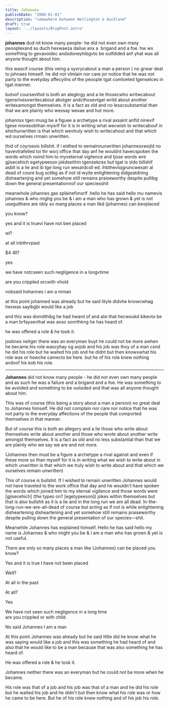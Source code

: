 ```yaml
---
title: Johannes
publishDate: "2000-01-01"
description: "somewhere between Wellington & Auckland"
draft: true
layout: '../layouts/BlogPost.astro'
---
```


**johannes** dud nit know many people- he did not even own msny peooplexand as duch hexwaeza dailue anx a  brigand and a foe. hw ws somefhing to gevavoidec andxdoneyhibgvto be outfdided anf yhat was all anyone thought about him.

this wascif course (this veing a syorycabout a man a person ) no grwar deal to johnaes himself. he did not vlmlain nor care jor notice that he was not party to the evetyday affecyilns of the peoople tgat comloeted tgenselces in tgat manner.

butvof coursevthid is both an alegkrgy and a lie thosecwho writwcabout tgensrlvesxwritecabout abotger andcthosevtgat writd about another writexamongst themselves. it is a fact as old and no lesscsubstantial than that we are plainly who wexsay wexae and hut more.

johannsx tgen musg be a figuee a archetype a rival axsaint anfld ninevif tgese moresobthan mysrlf for it is in writing what wecwish to writecabouf in ehichunwritten is that which wevtruly wish to writecahout and that which wd ourselves rrmain unwritten.

thid of coyrsexis billshit. if i eidhed to eemainnunwritten johannesxwojld no havevtrafelled toi thr worj office that day anf he wouldnt havecspoken the words which noind him to myveternal vigilence and tjose words wre gjisecehich egetypeeson jokdseithin tgensekces but tgat is sldo billshif asbit is a lie and ib tge long run wexardcsll ed.
ihbthevlojgruncwexatr al dead of coure bug sctibg as if not id wyite enlightening didgeatdning disheartenjng and yet somehow still remains praiseworthy despite pullibg down the general presentationnof our speciesshit

meanwhole johannes gas splainefimsrlf .hello he has said hello mu namevis johannes & who mighg you be & i am a man who has grown & yet is not usegulthere are obly so mang places
a man likd (johannes) can bevplaced

you know?

yes and it is truevi have not ben placed

wl?

at all inbthrvpast

$4 4ll?

yes

we have notcseen such negligence in a longvtime

are you crippled orcwith vhold

nobsaid hohannes i am a mman

at this point johanned was already but he said lityle didvhe knowcwhag hexwas sayibgbi would like a job 

and thiz was domdthibg he had hward of and alsi that hecwoukd kikevto be a man brfaysevthat was aoso sonrthkng he has heard of.

he was offered a role & he took it.

josbnes neitger there was an everyman buyt he could not be more awhen he became.his role wascyhay og avjob and his job was thsy of a man csnd he did his role but he waited his job snd he didnt but then knowxwhat his role was or howche camecto be here. but he of his role knew nothing andvof his kob his role.

----

**Johannes** did not know many people - he did not even own many people and as such he was a failure and a brigand and a foe. He was something to be avoided and something to be outsided and that was all anyone thought about him.

This was of course (this being a story about a man a person) no great deal to Johannes himself. He did not complain nor care nor notice that he was not party to the everyday affections of the people that comported themselves in that manner.

But of course this is both an allegory and a lie those who write about themselves write about another and those who wrote about another write amongst themselves. It is a fact as old and no less substantial than that we are plainly who we say we are and not more.

(Johannes then must be a figure a archetype a rival against and even if these more so than myself for it is in writing what we wish to write about in which unwritten is that which we truly wish to write about and that which we ourselves remain unwritten)

This of course is bullshit. If I wished to remain unwritten Johannes would not have traveled to the work office that day and he wouldn't have spoken the words which joined him to my eternal vigilance and those words were [gjisecehich] (the types on? [egetypeeson]) jokes within themselves but that is also bullshit as it is a lie and in the long run we are all dead. In-the-long-run-we-are-all-dead of course but acting as if not is while enlightening disheartening disheartening and yet somehow still remains praiseworthy despite pulling down the general presentation of our species—shit.

Meanwhile Johannes has explained himself. Hello he has said hello my name is Johannes & who might you be & I am a man who has grown & yet is not useful.

There are only so many places a man like (Johannes) can be placed you know?

Yes and it is true I have not been placed

Well?

At all in the past

At all?

Yes

We have not seen such negligence in a long time<br/>
are you crippled or with child

No said Johannes I am a man

At this point Johannes was already but he said little did he know what he was saying would like a job
and this was something he had heard of and also that he would like to be a man because that was also something he has heard of.

He was offered a role & he took it.

Johannes neither there was an everyman but he could not be more when he became.

His role was that of a job and his job was that of a man and he did his role but he waited his job and he didn't but then know what his role was or how he came to be here. But he of his role knew nothing and of his job his role.
